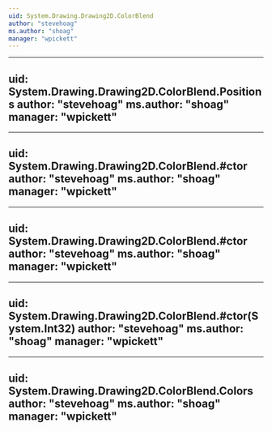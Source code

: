 ```yaml
---
uid: System.Drawing.Drawing2D.ColorBlend
author: "stevehoag"
ms.author: "shoag"
manager: "wpickett"
---
```


---
uid: System.Drawing.Drawing2D.ColorBlend.Positions
author: "stevehoag"
ms.author: "shoag"
manager: "wpickett"
---

---
uid: System.Drawing.Drawing2D.ColorBlend.#ctor
author: "stevehoag"
ms.author: "shoag"
manager: "wpickett"
---

---
uid: System.Drawing.Drawing2D.ColorBlend.#ctor
author: "stevehoag"
ms.author: "shoag"
manager: "wpickett"
---

---
uid: System.Drawing.Drawing2D.ColorBlend.#ctor(System.Int32)
author: "stevehoag"
ms.author: "shoag"
manager: "wpickett"
---

---
uid: System.Drawing.Drawing2D.ColorBlend.Colors
author: "stevehoag"
ms.author: "shoag"
manager: "wpickett"
---
